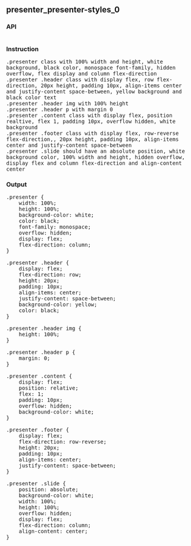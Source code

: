 ## presenter_presenter-styles_0
### API
<pre style='text-wrap: wrap'></pre>
### Instruction
<pre style='text-wrap: wrap'>.presenter class with 100% width and height, white background, black color, monospace font-family, hidden overflow, flex display and column flex-direction
.presenter .header class with display flex, row flex-direction, 20px height, padding 10px, align-items center and justify-content space-between, yellow background and black color text
.presenter .header img with 100% height
.presenter .header p with margin 0
.presenter .content class with display flex, position realtive, flex 1, padding 10px, overflow hidden, white background
.presenter .footer class with display flex, row-reverse flex-direction,, 20px height, padding 10px, align-items center and justify-content space-between
.presenter .slide should have an absolute position, white background color, 100% width and height, hidden overflow, display flex and column flex-direction and align-content center</pre>
### Output
<pre style='text-wrap: wrap'>.presenter {
    width: 100%;
    height: 100%;
    background-color: white;
    color: black;
    font-family: monospace;
    overflow: hidden;
    display: flex;
    flex-direction: column;
}

.presenter .header {
    display: flex;
    flex-direction: row;
    height: 20px;
    padding: 10px;
    align-items: center;
    justify-content: space-between;
    background-color: yellow;
    color: black;
}

.presenter .header img {
    height: 100%;
}

.presenter .header p {
    margin: 0;
}

.presenter .content {
    display: flex;
    position: relative;
    flex: 1;
    padding: 10px;
    overflow: hidden;
    background-color: white;
}

.presenter .footer {
    display: flex;
    flex-direction: row-reverse;
    height: 20px;
    padding: 10px;
    align-items: center;
    justify-content: space-between;
}

.presenter .slide {
    position: absolute;
    background-color: white;
    width: 100%;
    height: 100%;
    overflow: hidden;
    display: flex;
    flex-direction: column;
    align-content: center;
}
</pre>

